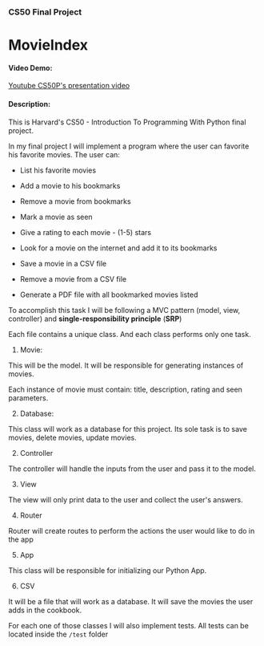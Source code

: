 ### CS50 Final Project

# MovieIndex

#### Video Demo:

[Youtube CS50P's presentation video](https://youtu.be/OsDiAIGcTg0)

#### Description:

This is Harvard's CS50 -  Introduction To Programming With Python final project.

In my final project I will implement a program where the user can favorite his favorite movies. The user can:

- List his favorite movies

- Add a movie to his bookmarks

- Remove a movie from bookmarks

- Mark a movie as seen

- Give a rating to each movie - (1-5) stars

- Look for a movie on the internet and add it to its bookmarks

- Save a movie in a CSV file

- Remove a movie from a CSV file

- Generate a PDF file with all bookmarked movies listed


To accomplish this task I will be following a MVC pattern (model, view, controller) and **single-responsibility principle** (**SRP**)


Each file contains a unique class. And each class performs only one task.

1. Movie:

This will be the model. It will be responsible for generating instances of movies.

Each instance of movie must contain: title, description, rating and seen parameters.

2. Database:

This class will work as a database for this project. Its sole task is to save movies, delete movies, update movies.

2. Controller

The controller will handle the inputs from the user and pass it to the model.

3. View

The view will only print data to the user and collect the user's answers.

4. Router

Router will create routes to perform the actions the user would like to do in the app

5. App

This class will be responsible for initializing our Python App.

6. CSV

It will be a file that will work as a database. It will save the movies the user adds in the cookbook.

For each one of those classes I will also implement tests. All tests can be located inside the ```/test``` folder
